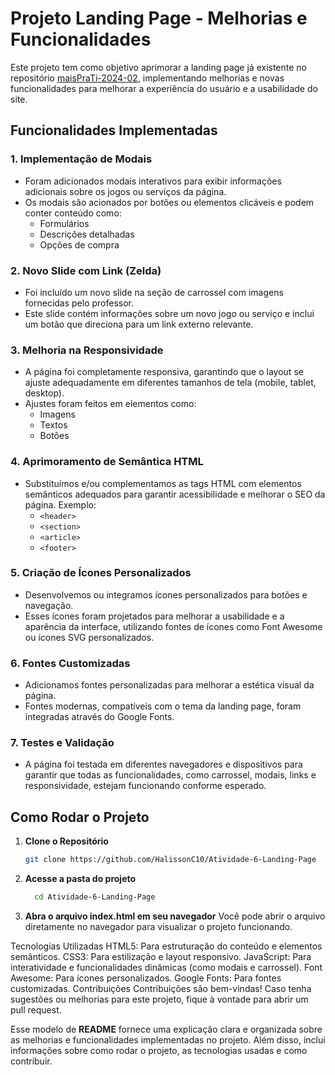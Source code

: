 # Projeto Landing Page - Melhorias e Funcionalidades

Este projeto tem como objetivo aprimorar a landing page já existente no repositório [maisPraTi-2024-02](https://github.com/jhyago/maisPraTi-2024-02/tree/main/2-html-css-js/6-landing-page), implementando melhorias e novas funcionalidades para melhorar a experiência do usuário e a usabilidade do site.

## Funcionalidades Implementadas

### 1. **Implementação de Modais**
   - Foram adicionados modais interativos para exibir informações adicionais sobre os jogos ou serviços da página.
   - Os modais são acionados por botões ou elementos clicáveis e podem conter conteúdo como:
     - Formulários
     - Descrições detalhadas
     - Opções de compra

### 2. **Novo Slide com Link (Zelda)**
   - Foi incluído um novo slide na seção de carrossel com imagens fornecidas pelo professor.
   - Este slide contém informações sobre um novo jogo ou serviço e inclui um botão que direciona para um link externo relevante.

### 3. **Melhoria na Responsividade**
   - A página foi completamente responsiva, garantindo que o layout se ajuste adequadamente em diferentes tamanhos de tela (mobile, tablet, desktop).
   - Ajustes foram feitos em elementos como:
     - Imagens
     - Textos
     - Botões

### 4. **Aprimoramento de Semântica HTML**
   - Substituímos e/ou complementamos as tags HTML com elementos semânticos adequados para garantir acessibilidade e melhorar o SEO da página. Exemplo:
     - `<header>`
     - `<section>`
     - `<article>`
     - `<footer>`

### 5. **Criação de Ícones Personalizados**
   - Desenvolvemos ou integramos ícones personalizados para botões e navegação.
   - Esses ícones foram projetados para melhorar a usabilidade e a aparência da interface, utilizando fontes de ícones como Font Awesome ou ícones SVG personalizados.

### 6. **Fontes Customizadas**
   - Adicionamos fontes personalizadas para melhorar a estética visual da página.
   - Fontes modernas, compatíveis com o tema da landing page, foram integradas através do Google Fonts.

### 7. **Testes e Validação**
   - A página foi testada em diferentes navegadores e dispositivos para garantir que todas as funcionalidades, como carrossel, modais, links e responsividade, estejam funcionando conforme esperado.

## Como Rodar o Projeto

1. **Clone o Repositório**
   ```bash
   git clone https://github.com/HalissonC10/Atividade-6-Landing-Page

2. **Acesse a pasta do projeto**
   ```bash
     cd Atividade-6-Landing-Page

3. **Abra o arquivo index.html em seu navegador**
  Você pode abrir o arquivo diretamente no navegador para visualizar o projeto funcionando.

Tecnologias Utilizadas
HTML5: Para estruturação do conteúdo e elementos semânticos.
CSS3: Para estilização e layout responsivo.
JavaScript: Para interatividade e funcionalidades dinâmicas (como modais e carrossel).
Font Awesome: Para ícones personalizados.
Google Fonts: Para fontes customizadas.
Contribuições
Contribuições são bem-vindas! Caso tenha sugestões ou melhorias para este projeto, fique à vontade para abrir um pull request.

   
Esse modelo de **README** fornece uma explicação clara e organizada sobre as melhorias e funcionalidades implementadas no projeto. Além disso, inclui informações sobre como rodar o projeto, as tecnologias usadas e como contribuir.
